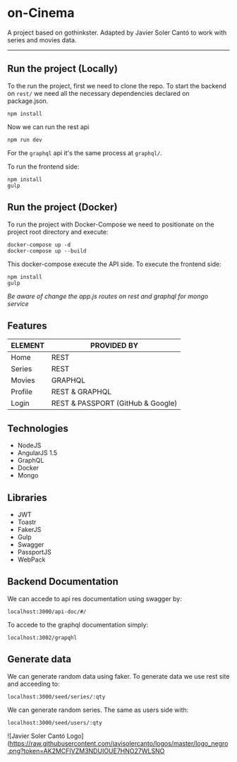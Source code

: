 # on-Cinema
A project based on gothinkster. Adapted by Javier Soler Cantó to work with series and movies data.

<hr/>

## Run the project (Locally)
To the run the project, first we need to clone the repo. To start the backend on `rest/` we need all the necessary dependencies declared on package.json.
```
npm install
```
Now we can run the rest api
```
npm run dev
```
For the `graphql` api it's the same process at `graphql/`.

To run the frontend side:
```
npm install
gulp
```

## Run the project (Docker)
To run the project with Docker-Compose we need to positionate on the project root directory and execute:
```
docker-compose up -d
docker-compose up --build
```
This docker-compose execute the API side. To execute the frontend side:
```
npm install
gulp
```
*Be aware of change the app.js routes on rest and graphql for mongo service*

## Features
| ELEMENT | PROVIDED BY|
| ----- | ---- |
| Home | REST |
| Series | REST |
| Movies | GRAPHQL |
| Profile | REST & GRAPHQL |
| Login | REST & PASSPORT (GitHub & Google) |

## Technologies
- NodeJS
- AngularJS 1.5
- GraphQL
- Docker
- Mongo

## Libraries
- JWT
- Toastr
- FakerJS
- Gulp
- Swagger
- PassportJS
- WebPack

## Backend Documentation
We can accede to api res documentation using swagger by:
```
localhost:3000/api-doc/#/
```
To accede to the graphql documentation simply:
```
localhost:3002/grapqhl
```

## Generate data
We can generate random data using faker. To generate data we use rest site and acceeding to:
```
localhost:3000/seed/series/:qty
```
We can generate random series. The same as users side with:
```
localhost:3000/seed/users/:qty
```

![Javier Soler Cantó Logo](https://raw.githubusercontent.com/javisolercanto/logos/master/logo_negro.png?token=AK2MCFIVZM3NDUIOUE7HNO27WLSNO